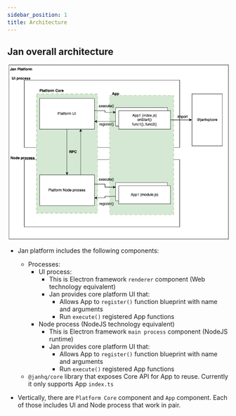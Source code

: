 ```yaml
---
sidebar_position: 1
title: Architecture
---
```


## Jan overall architecture
![Overall architecture](img/architecture-1.drawio.png)
- Jan platform includes the following components:
  - Processes:
    - UI process: 
      - This is Electron framework `renderer` component (Web technology equivalent)
      - Jan provides core platform UI that:
        - Allows App to `register()` function blueprint with name and arguments
        - Run `execute()` registered App functions
    - Node process (NodeJS technology equivalent)
      - This is Electron framework `main process` component (NodeJS runtime)
      - Jan provides core platform UI that:
        - Allows App to `register()` function blueprint with name and arguments
        - Run `execute()` registered App functions
  - `@janhq/core` library that exposes Core API for App to reuse. Currently it only supports App `index.ts`

- Vertically, there are `Platform Core` component and `App` component. Each of those includes UI and Node process that work in pair.
